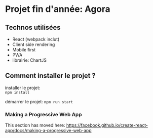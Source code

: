 # Projet fin d'année: Agora

## Technos utilisées

- React (webpack inclut)
- Client side rendering
- Mobile first
- PWA
- librairie: ChartJS

## Comment installer le projet ?

installer le projet:  
`npm install`

démarrer le projet: 
`npm run start`

### Making a Progressive Web App

This section has moved here: https://facebook.github.io/create-react-app/docs/making-a-progressive-web-app

